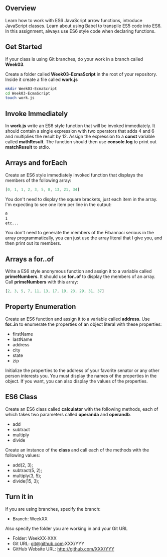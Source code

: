 ## Overview

Learn how to work with ES6 JavaScript arrow functions, introduce JavaScript classes. Learn about using Babel to transpile ES5 code into ES6. In this assignment, always use ES6 style code when declaring functions.

## Get Started

If your class is using Git branches, do your work in a branch called **Week03**.

Create a folder called **Week03-EcmaScript** in the root of your repository. Inside it create a file called **work.js**

```bash
mkdir Week03-EcmaScript
cd Week03-EcmaScript
touch work.js
```

## Invoke Immediately

In **work.js** write an ES6 style function that will be invoked immediately. It should contain a single expression with two operators that adds 4 and 6 and multiplies the result by 12. Assign the expression to a **const** variable called **mathResult**. The function should then use **console.log** to print out **matchResult** to stdio.

## Arrays and forEach

Create an ES6 style immediately invoked function that displays the members of the following array:

```JavaScript
[0, 1, 1, 2, 3, 5, 8, 13, 21, 34]
```

You don't need to display the square brackets, just each item in the array. I'm expecting to see one item per line in the output:

```bash
0
1
etc...
```

You don't need to generate the members of the Fibannaci serious in the array programmatically, you can just use the array literal that I give you, and then print out its members.

## Arrays a for..of

Write a ES6 style anonymous function and assign it to a variable called **primeNumbers**. It should use **for..of** to display the members of an array. Call **primeNumbers** with this array:

```JavaScript
[2, 3, 5, 7, 11, 13, 17, 19, 23, 29, 31, 37]
```

## Property Enumeration

Create an ES6 function and assign it to a variable called **address**.  Use **for..in** to enumerate the properties of an object literal with these properties:

- firstName
- lastName
- address
- city
- state
- zip

Initialize the properties to the address of your favorite senator or any other person interests you. You must display the names of the properties in the object. If you want, you can also display the values of the properties.

## ES6 Class

Create an ES6 class called **calculator** with the following methods, each of which takes two parameters called **operanda** and **operandb**.

- add
- subtract
- multiply
- divide

Create an instance of the **class** and call each of the methods with the following values:

- add(2, 3);
- subtract(5, 2);
- multiply(3, 5);
- divide(15, 3);

## Turn it in

If you are using branches, specify the branch:

- Branch: WeekXX

Also specify the folder you are working in and your Git URL

- Folder: WeekXX-XXX
- Git URL: git@github.com:XXX/YYY
- GitHub Website URL: http://github.com/XXX/YYY
